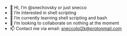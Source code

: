 - 👋 Hi, I’m @snechovsky or just snecco
- 👀 I’m interested in shell scripting
- 🌱 I’m currently learning shell scripting and bash
- 💞️ I’m looking to collaborate on nothing at the moment
- 📫 Contact me via email: sneccolol2k@protonmail.com
